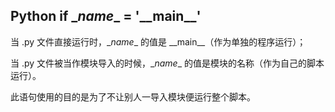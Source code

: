 ## Python if \__name__ = '\_\_main__'

当 .py 文件直接运行时，\__name__ 的值是 \_\_main__（作为单独的程序运行）；

当 .py 文件被当作模块导入的时候，\__name__ 的值是模块的名称（作为自己的脚本运行）。

此语句使用的目的是为了不让别人一导入模块便运行整个脚本。





